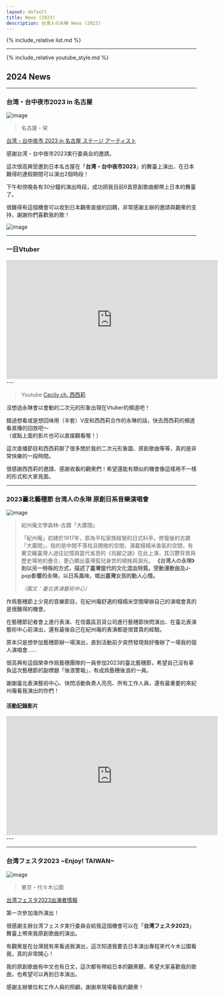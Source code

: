 ```yaml
---
layout: default
title: News (2023)
description: 台湾人の永琳 News (2023)
---
```


{% include_relative list.md %}

---

{% include_relative youtube_style.md %}

## 2024 News

---

### 台湾・台中夜市2023 in 名古屋

![image](https://drive.google.com/thumbnail?id=1vXQjn8Kb1WEQk1mCwMWDcNqIOUHIxjJl&sz=w1000)

> 名古屋・栄

[台湾・台中夜市 2023 in 名古屋 ステージ アーティスト](https://kato-hidehiko.asia/taichung-yeshi-stage/)

感謝台湾・台中夜市2023実行委員会的邀請。

這次很高興受邀到日本名古屋在「**台湾・台中夜市2023**」的舞臺上演出，在日本難得的連假期間可以演出2個時段！

下午和傍晚各有30分鐘的演出時段，成功把我目前6首原創歌曲都帶上日本的舞臺了。

很難得有這個機會可以收到日本觀衆直接的回饋，非常感謝主辦的邀請與觀衆的支持，謝謝你們喜歡我的歌！

![image](https://drive.google.com/thumbnail?id=127m5qKkfiRXQ2O1l3j-EqzXekDsuUYTN&sz=w1000)

---
### 一日Vtuber

<div class="full-width-youtube-video">
	<iframe width="560" height="315" src="https://www.youtube.com/embed/i-VxEPFifJ0" frameborder="0" allow="accelerometer; autoplay; clipboard-write; encrypted-media; gyroscope; picture-in-picture" allowfullscreen></iframe>
</div>
---

> Youtube [Cecily ch. 西西莉](https://youtube.com/@Cecily_KBC)

沒想過永琳會以會動的二次元的形象出現在Vtuber的頻道吧！

錯過想看或是想回味用（半套）V皮和西西莉合作的永琳的話，快去西西莉的頻道看直播的回放吧～\
（或點上面的影片也可以直接觀看喔！）

這次直播節目和西西莉聊了很多關於我的二次元形象圖、原創歌曲等等，真的是非常快樂的一段時間。

很感謝西西莉的邀請、感謝收看的觀衆們！希望還能有類似的機會像這樣用不一樣的形式和大家見面。

---
### 2023臺北藝穗節 台湾人の永琳 原創日系音樂演唱會

![image](https://drive.google.com/thumbnail?id=1Hoab6sa7hp50jA2itbrMMeXNP54Z3Vu5&sz=w1000)

> 紀州庵文學森林-古蹟「大廣間」
> 
> 「紀州庵」初建於1917年，原為平松家族經營的日式料亭。修復後的古蹟「大廣間」，指的是中間不落柱且開敞的空間，滿載榻榻米香氣的空間，有著交織臺灣人過往記憶與當代省思的《烏腳之謎》在此上演，其沉鬱背景與歷史場地的疊合，更凸顯出臺灣孤兒身世的頓挫與淚光。 **《台湾人の永琳》則以另一特殊的方式，描述了臺灣當代的文化混血特質。受動漫歌曲及J-pop影響的永琳，以日系風味，唱出臺灣女孩的動人心情。**
> 
> *（圖文：臺北表演藝術中心）*

作爲藝穗節上少見的音樂節目，在紀州庵舒適的榻榻米空間舉辦自己的演唱會真的是很難得的機會。

在藝穗節記者會上進行表演、在信義區百貨公司進行藝穗節快閃演出、在臺北表演藝術中心前演出，還有最後自己在紀州庵的表演都是很寶貴的經驗。

原本只是想參加藝穗節辦一場演出，直到活動前夕突然發現我好像辦了一場我的個人演唱會……

很高興有這個榮幸作爲藝穗團隊的一員參加2023的臺北藝穗節，希望自己沒有辜負這次藝穗節的副標題「後浪警報」，有成爲藝穗後浪的一員。

謝謝臺北表演藝術中心、快閃活動負責人亮亮、所有工作人員，還有最重要的來紀州庵看我演出的你們！

#### 活動記錄影片

<div class="full-width-youtube-video">
	<iframe width="560" height="315" src="https://www.youtube.com/embed/7xC8CHFtzIk" frameborder="0" allow="accelerometer; autoplay; clipboard-write; encrypted-media; gyroscope; picture-in-picture" allowfullscreen></iframe>
</div>
---

---
### 台湾フェスタ2023 ~Enjoy! TAIWAN~

![image](https://drive.google.com/thumbnail?id=1n7N_75t_uCg--bo5ZVlimu4nU31PSnAg&sz=w1000)

> 東京・代々木公園

[台湾フェスタ2023出演者情報](https://taiwan-festa.com/performer2023/)

第一次參加海外演出！

很感謝主辦台湾フェスタ実行委員会給我這個機會可以在「**台湾フェスタ2023**」舞臺上帶來我原創歌曲的演出。

有觀衆是在台灣就有來看過我演出，這次知道我要去日本演出專程來代々木公園看我，真的非常開心！

我的原創歌曲有中文也有日文，這次都有帶給日本的觀衆聽，希望大家喜歡我的歌曲，也希望可以再到日本演出。

感謝主辦單位和工作人員的照顧，謝謝來現場看我的觀衆！
